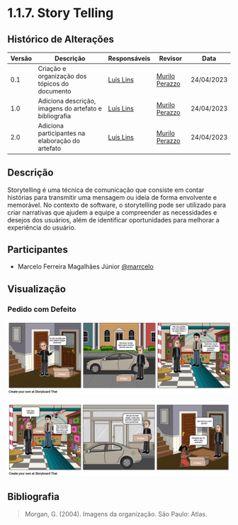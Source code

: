 # 1.1.7. Story Telling

## Histórico de Alterações

| Versão | Descrição                                              | Responsáveis                                 | Revisor | Data       |
| ------ | ------------------------------------------------------ | -------------------------------------------- | ------- | ---------- |
| 0.1    | Criação e organização dos tópicos do documento         | [Luís Lins](https://github.com/luisgaboardi) |[Murilo Perazzo](https://github.com/murilopbs)| 24/04/2023 |
| 1.0    | Adiciona descrição, imagens do artefato e bibliografia | [Luís Lins](https://github.com/luisgaboardi) |[Murilo Perazzo](https://github.com/murilopbs)| 24/04/2023 |
| 2.0    | Adiciona participantes na elaboração do artefato       | [Luís Lins](https://github.com/luisgaboardi) |[Murilo Perazzo](https://github.com/murilopbs)| 24/04/2023 |

## Descrição

Storytelling é uma técnica de comunicação que consiste em contar histórias para transmitir uma mensagem ou ideia de forma envolvente e memorável. No contexto de software, o storytelling pode ser utilizado para criar narrativas que ajudem a equipe a compreender as necessidades e desejos dos usuários, além de identificar oportunidades para melhorar a experiência do usuário.

## Participantes

- Marcelo Ferreira Magalhães Júnior [@marrcelo](https://github.com/marrcelo)

## Visualização

### Pedido com Defeito

![Troca na Loja 1](../Imagens/StoryTelling/troca_loja_1.png)

![Troca na Loja 2](../Imagens/StoryTelling/troca_loja_2.png)

## Bibliografia

> Morgan, G. (2004). Imagens da organização. São Paulo: Atlas.
